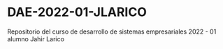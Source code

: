# DAE-2022-01-JLARICO
Repositorio del curso de desarrollo de sistemas empresariales 2022 - 01 alumno Jahir Larico
